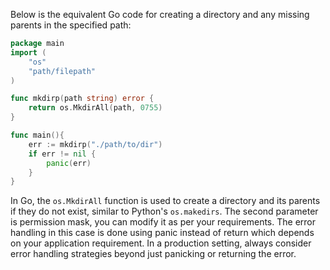  Below is the equivalent Go code for creating a directory and any missing parents in the specified path:

```Go
package main
import (
	"os"
	"path/filepath"
)

func mkdirp(path string) error {
	return os.MkdirAll(path, 0755)
}

func main(){
	err := mkdirp("./path/to/dir")
	if err != nil {
		panic(err)
	}
}
```
In Go, the `os.MkdirAll` function is used to create a directory and its parents if they do not exist, similar to Python's `os.makedirs`. The second parameter is permission mask, you can modify it as per your requirements. 
The error handling in this case is done using panic instead of return which depends on your application requirement. In a production setting, always consider error handling strategies beyond just panicking or returning the error.
